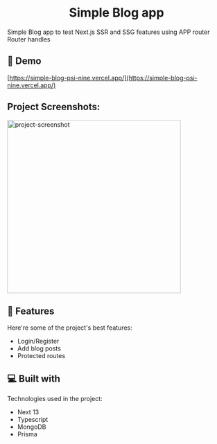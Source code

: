 <h1 align="center" id="title">Simple Blog app</h1>

<p id="description">Simple Blog app to test Next.js SSR and SSG features using APP router Router handles</p>

<h2>🚀 Demo</h2>

[https://simple-blog-psi-nine.vercel.app/](https://simple-blog-psi-nine.vercel.app/)

<h2>Project Screenshots:</h2>

<img src="https://ibb.co/wR9fX68" alt="project-screenshot" width="400" height="400/">

  
  
<h2>🧐 Features</h2>

Here're some of the project's best features:

*   Login/Register
*   Add blog posts
*   Protected routes

  
  
<h2>💻 Built with</h2>

Technologies used in the project:

*   Next 13
*   Typescript
*   MongoDB
*   Prisma
